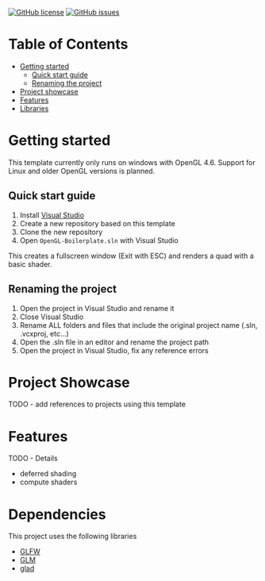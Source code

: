 [![GitHub license](https://img.shields.io/github/license/Tim-Kaiser/OpenGL_Boilerplate.svg)](https://github.com/Tim-Kaiser/OpenGL_Boilerplate/blob/main/LICENSE)
[![GitHub issues](https://img.shields.io/github/issues/Tim-Kaiser/OpenGL_Boilerplate.svg)](https://github.com/Tim-Kaiser/OpenGL_Boilerplate/issues)


# Table of Contents
- [Getting started](#getting-started)
  - [Quick start guide](#quick-start-guide)
  - [Renaming the project](#renaming-the-project)
- [Project showcase](#project-showcase)
- [Features](#features)
- [Libraries](#dependencies)




# Getting started

This template currently only runs on windows with OpenGL 4.6. Support for Linux and older OpenGL versions is planned.

## Quick start guide

1. Install [Visual Studio](https://visualstudio.microsoft.com/de/downloads/)
2. Create a new repository based on this template
3. Clone the new repository
4. Open ```OpenGL-Boilerplate.sln``` with Visual Studio


This creates a fullscreen window (Exit with ESC) and renders a quad with a basic shader. 


## Renaming the project

1. Open the project in Visual Studio and rename it
2. Close Visual Studio
3. Rename ALL folders and files that include the original project name (.sln, .vcxproj, etc...)
4. Open the .sln file in an editor and rename the project path
5. Open the project in Visual Studio, fix any reference errors


# Project Showcase

 TODO - add references to projects using this template



# Features

TODO - Details

- deferred shading
- compute shaders



# Dependencies

This project uses the following libraries

- [GLFW](https://www.glfw.org/)
- [GLM](https://github.com/g-truc/glm)
- [glad](https://glad.dav1d.de/)
